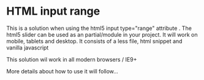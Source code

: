 <h1>HTML input range</h1>

<p>This is a solution when using the html5 input type="range" attribute . The html5 slider can be used as an partial/module in your project. It will work on mobile, tablets and desktop.
It consists of a less file, html snippet and vanilla javascript</p>

<p>This solution wil work in all modern browsers / IE9+ </p>

<p>More details about how to use it will follow...</p>

